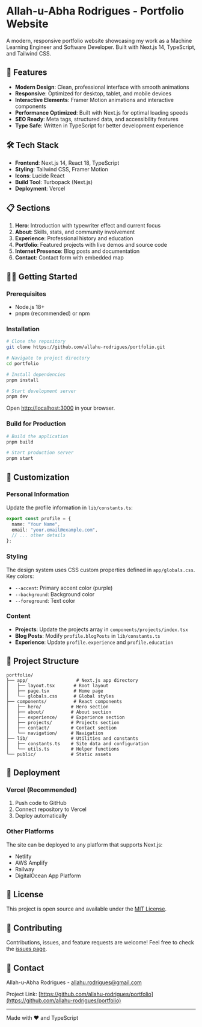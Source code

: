 # Allah-u-Abha Rodrigues - Portfolio Website

A modern, responsive portfolio website showcasing my work as a Machine Learning Engineer and Software Developer. Built with Next.js 14, TypeScript, and Tailwind CSS.

## 🚀 Features

- **Modern Design**: Clean, professional interface with smooth animations
- **Responsive**: Optimized for desktop, tablet, and mobile devices
- **Interactive Elements**: Framer Motion animations and interactive components
- **Performance Optimized**: Built with Next.js for optimal loading speeds
- **SEO Ready**: Meta tags, structured data, and accessibility features
- **Type Safe**: Written in TypeScript for better development experience

## 🛠 Tech Stack

- **Frontend**: Next.js 14, React 18, TypeScript
- **Styling**: Tailwind CSS, Framer Motion
- **Icons**: Lucide React
- **Build Tool**: Turbopack (Next.js)
- **Deployment**: Vercel

## 📋 Sections

1. **Hero**: Introduction with typewriter effect and current focus
2. **About**: Skills, stats, and community involvement
3. **Experience**: Professional history and education
4. **Portfolio**: Featured projects with live demos and source code
5. **Internet Presence**: Blog posts and documentation
6. **Contact**: Contact form with embedded map

## 🏃‍♂️ Getting Started

### Prerequisites

- Node.js 18+ 
- pnpm (recommended) or npm

### Installation

```bash
# Clone the repository
git clone https://github.com/allahu-rodrigues/portfolio.git

# Navigate to project directory
cd portfolio

# Install dependencies
pnpm install

# Start development server
pnpm dev
```

Open [http://localhost:3000](http://localhost:3000) in your browser.

### Build for Production

```bash
# Build the application
pnpm build

# Start production server
pnpm start
```

## 🎨 Customization

### Personal Information

Update the profile information in `lib/constants.ts`:

```typescript
export const profile = {
  name: "Your Name",
  email: "your.email@example.com",
  // ... other details
};
```

### Styling

The design system uses CSS custom properties defined in `app/globals.css`. Key colors:

- `--accent`: Primary accent color (purple)
- `--background`: Background color
- `--foreground`: Text color

### Content

- **Projects**: Update the projects array in `components/projects/index.tsx`
- **Blog Posts**: Modify `profile.blogPosts` in `lib/constants.ts`
- **Experience**: Update `profile.experience` and `profile.education`

## 📁 Project Structure

```
portfolio/
├── app/                  # Next.js app directory
│   ├── layout.tsx       # Root layout
│   ├── page.tsx         # Home page
│   └── globals.css      # Global styles
├── components/          # React components
│   ├── hero/           # Hero section
│   ├── about/          # About section
│   ├── experience/     # Experience section
│   ├── projects/       # Projects section
│   ├── contact/        # Contact section
│   └── navigation/     # Navigation
├── lib/                # Utilities and constants
│   ├── constants.ts    # Site data and configuration
│   └── utils.ts        # Helper functions
└── public/             # Static assets
```

## 🚀 Deployment

### Vercel (Recommended)

1. Push code to GitHub
2. Connect repository to Vercel
3. Deploy automatically

### Other Platforms

The site can be deployed to any platform that supports Next.js:

- Netlify
- AWS Amplify
- Railway
- DigitalOcean App Platform

## 📝 License

This project is open source and available under the [MIT License](LICENSE).

## 🤝 Contributing

Contributions, issues, and feature requests are welcome! Feel free to check the [issues page](https://github.com/allahu-rodrigues/portfolio/issues).

## 📧 Contact

Allah-u-Abha Rodrigues - [allahu.rodrigues@gmail.com](mailto:allahu.rodrigues@gmail.com)

Project Link: [https://github.com/allahu-rodrigues/portfolio](https://github.com/allahu-rodrigues/portfolio)

---

Made with ❤️ and TypeScript
